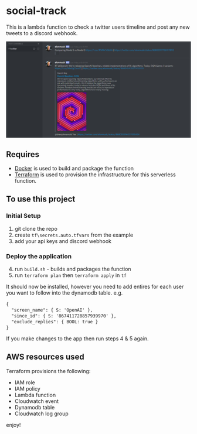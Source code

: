 # social-track

This is a lambda function to check a twitter users timeline and post any new tweets to a discord webhook.

![example](/images/social-track.png?raw=true "example")

## Requires
- [Docker](https://docker.com) is used to build and package the function
- [Terraform](https://terraform.io) is used to provision the infrastructure for this serverless function.

## To use this project

### Initial Setup
1. git clone the repo
2. create `tf\secrets.auto.tfvars` from the example
3. add your api keys and discord webhook

### Deploy the application
4. run `build.sh` - builds and packages the function
5. run `terraform plan` then `terraform apply` in `tf`

It should now be installed, however you need to add entires for each user you want to follow into the dynamodb table. e.g.

    {
      "screen_name": { S: 'OpenAI' },
      "since_id": { S: '867411728857939970' },
      "exclude_replies": { BOOL: true }
    }

If you make changes to the app then run steps 4 & 5 again.

## AWS resources used

Terraform provisions the following:
- IAM role
- IAM policy
- Lambda function
- Cloudwatch event
- Dynamodb table
- Cloudwatch log group

enjoy!
